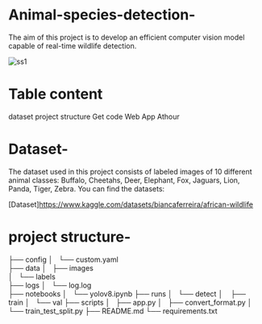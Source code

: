# Animal-species-detection-

The aim of this project is to develop an efficient computer vision model capable of real-time wildlife detection.

![ss1](https://github.com/vsspatil/Animal-species-detection-/assets/161450181/4405b32f-13e0-4edc-a642-571a828aff76)

# Table content
dataset
project structure
Get code
Web App
Athour

# Dataset-
The dataset used in this project consists of labeled images of 10 different animal classes: Buffalo, Cheetahs, Deer, Elephant, Fox, Jaguars, Lion, Panda, Tiger, Zebra. You can find the datasets:

[Dataset]https://www.kaggle.com/datasets/biancaferreira/african-wildlife

# project structure-
├── config
│   └── custom.yaml    
├── data
│   ├── images         
│   └── labels         
├── logs
│   └── log.log      
├── notebooks
│   └── yolov8.ipynb
├── runs
│   └── detect
│       ├── train
│       └── val
├── scripts
│   ├── app.py
│   ├── convert_format.py
│   └── train_test_split.py
├── README.md
└── requirements.txt
